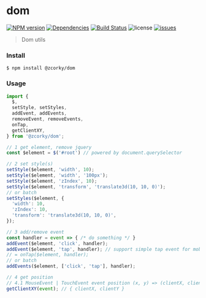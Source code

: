 # dom

[![NPM version](https://img.shields.io/npm/v/@zcorky/dom.svg?style=flat)](https://www.npmjs.com/package/@zcorky/dom)
[![Dependencies](https://david-dm.org/@zcorky/dom/status.svg)](https://david-dm.org/@zcorky/dom)
[![Build Status](https://travis-ci.com/zcorky/dom.svg?branch=master)](https://travis-ci.com/zcorky/dom)
![license](https://img.shields.io/github/license/zcorky/dom.svg)
[![issues](https://img.shields.io/github/issues/zcorky/dom.svg)](https://github.com/zcorky/dom/issues)

> Dom utils

### Install

```
$ npm install @zcorky/dom
```

### Usage

```javascript
import {
  $,
  setStyle, setStyles,
  addEvent, addEvents,
  removeEvent, removeEvents,
  onTap,
  getClientXY,
} from '@zcorky/dom';

// 1 get element, remove jquery
const $element = $('#root') // powered by document.querySelector

// 2 set style(s)
setStyle($element, 'width', 10);
setStyle($element, 'width', '100px');
setStyle($element, 'zIndex', 10);
setStyle($element, 'transform', 'translate3d(10, 10, 0)');
// or batch
setStyles($element, {
  'width': 10,
  'zIndex': 10,
  'transform': 'translate3d(10, 10, 0)',
});

// 3 add/remove event
const handler = event => { /* do something */ }
addEvent($element, 'click', handler);
addEvent($element, 'tap', handler); // support simple tap event for mobile
// = onTap($element, handler);
// or batch
addEvents($element, ['click', 'tap'], handler);

// 4 get position
// 4.1 MouseEvent | TouchEvent event position (x, y) => (clientX, clientY)
getClientXY(event); // { clientX, clientY }
```